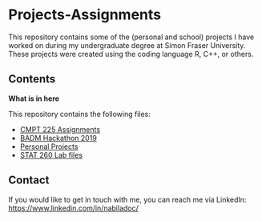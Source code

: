 # Projects-Assignments
This repository contains some of the (personal and school) projects I have worked on during my undergraduate degree at Simon Fraser University. These projects were created using the coding language R, C++, or others.

## Contents
**What is in here**

This repository contains the following files:
- [CMPT 225 Assignments](https://github.com/ndoctor4/Projects-Assignments/tree/master/CMPT%20225%20Assignments)
- [BADM Hackathon 2019](https://github.com/ndoctor4/Projects-Assignments/tree/master/2019%20BADM%20Hackathon)
- [Personal Projects](https://github.com/ndoctor4/Projects-Assignments/tree/master/Personal%20Projects)
- [STAT 260 Lab files](https://github.com/ndoctor4/Projects-Assignments/tree/master/STAT%20260%20R%20files)

## Contact
If you would like to get in touch with me, you can reach me via LinkedIn: https://www.linkedin.com/in/nabiladoc/
